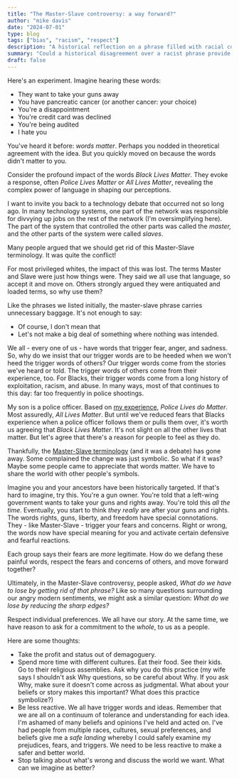 ```yaml
---
title: "The Master-Slave controversy: a way forward?"
author: "mike davis"
date: "2024-07-01"
type: blog
tags: ["bias", "racism", "respect"]
description: "A historical reflection on a phrase filled with racial connotations."
summary: "Could a historical disagreement over a racist phrase provide a way forward in our angry, divided culture?"
draft: false
---
```

Here's an experiment. Imagine hearing these words:

- They want to take your guns away
- You have pancreatic cancer (or another cancer: your choice)
- You're a disappointment
- You're credit card was declined
- You're being audited
- I hate you

You've heard it before: *words matter*. Perhaps you nodded in theoretical agreement with the idea. But you quickly moved on because the words didn't matter to you.

Consider the profound impact of the words *Black Lives Matter*. They evoke a response, often *Police Lives Matter* or *All Lives Matter*, revealing the complex power of language in shaping our perceptions. 

I want to invite you back to a technology debate that occurred not so long ago. In many technology systems, one part of the network was responsible for divvying up jobs on the rest of the network (I'm oversimplifying here). The part of the system that controlled the other parts was called the *master,* and the other parts of the system were called *slaves*. 

Many people argued that we should get rid of this Master-Slave terminology. It was quite the conflict!

For most privileged whites, the impact of this was lost. The terms Master and Slave were just how things were. They said we all use that language, so accept it and move on. Others strongly argued they were antiquated and loaded terms, so why use them? 

Like the phrases we listed initially, the master-slave phrase carries unnecessary baggage. It's not enough to say:

- Of course, I don't mean that
- Let's not make a big deal of something where nothing was intended. 

We all - every one of us - have words that trigger fear, anger, and sadness. So, why do we insist that our trigger words are to be heeded when we won't heed the trigger words of others? Our trigger words come from the stories we've heard or told. The trigger words of others come from their experience, too. For Blacks, their trigger words come from a long history of exploitation, racism, and abuse. In many ways, most of that continues to this day: far too frequently in police shootings. 

My son is a police officer. Based on <u>my experience</u>, *Police Lives do Matter*. Most assuredly, *All Lives Matter*. But until we've reduced fears that Blacks experience when a police officer follows them or pulls them over, it's worth us agreeing that *Black Lives Matter*. It's not slight on all the other lives that matter. But let's agree that there's a reason for people to feel as they do. 

Thankfully, the [Master-Slave terminology](https://www.wired.com/story/tech-confronts-use-labels-master-slave/) (and it was a debate) has gone away. Some complained the change was just symbolic. So what if it was? Maybe some people came to appreciate that words matter. We have to share the world with other people's symbols. 

Imagine you and your ancestors have been historically targeted. If that's hard to imagine, try this. You're a gun owner. You're told that a left-wing government wants to take your guns and rights away. You're told this *all the time*. Eventually, you start to think *they really* are after your guns and rights. The words rights, guns, liberty, and freedom have special connotations. They - like Master-Slave - trigger your fears and concerns. Right or wrong, the words now have special meaning for you and activate certain defensive and fearful reactions. 

Each group says their fears are *more* legitimate. How do we defang these painful words, respect the fears and concerns of others, and move forward together? 

Ultimately, in the Master-Slave controversy, people asked, *What do we have to lose by getting rid of that phrase?* Like so many questions surrounding our angry modern sentiments, we might ask a similar question: *What do we lose by reducing the sharp edges?* 

Respect individual preferences. We all have our story. At the same time, we have reason to ask for a commitment to the *whole*, to us as a people. 

Here are some thoughts:

- Take the profit and status out of demagoguery. 
- Spend more time with different cultures. Eat their food. See their kids. Go to their religious assemblies. Ask why you do this practice (my wife says I shouldn't ask Why questions, so be careful about Why. If you ask Why, make sure it doesn't come across as judgmental. What about your beliefs or story makes this important? What does this practice symbolize?)
- Be less reactive. We all have trigger words and ideas. Remember that we are all on a continuum of tolerance and understanding for each idea. I'm ashamed of many beliefs and opinions I've held and acted on. I've had people from multiple races, cultures, sexual preferences, and beliefs give me a *safe landing* whereby I could safely examine my prejudices, fears, and triggers. We need to be less reactive to make a safer and better world. 
- Stop talking about what's wrong and discuss the world we want. What can we imagine as better?